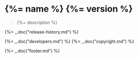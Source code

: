# {%= name %} {%= version %}

> {%= description %}


{%= _.doc("release-history.md") %}

{%= _.doc("developers.md") %}
{%= _.doc("copyright.md") %}

{%= _.doc("footer.md") %}
